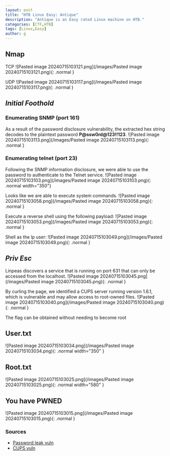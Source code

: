 ```yaml
---
layout: post
title: "HTB Linux Easy: Antique"
description: "Antique is an Easy rated Linux machine on HTB."
categories: [CTF,HTB]
tags: [Linux,Easy]
author: g
---
```


## Nmap
TCP
![Pasted image 20240715103121.png](/images/Pasted image 20240715103121.png){: .normal }


UDP
![Pasted image 20240715103117.png](/images/Pasted image 20240715103117.png){: .normal }

## _**Initial Foothold**_

### Enumerating SNMP (port 161)
As a result of the password disclosure vulnerability, the extracted hex string decodes to the plaintext password **P@ssw0rd@123!!123**.
![Pasted image 20240715103113.png](/images/Pasted image 20240715103113.png){: .normal }



### Enumerating telnet (port 23)
Following the SNMP information disclosure, we were able to use the password to authenticate to the Telnet service.
![Pasted image 20240715103103.png](/images/Pasted image 20240715103103.png){: .normal width="350"}


Looks like we are able to execute system commands.
![Pasted image 20240715103058.png](/images/Pasted image 20240715103058.png){: .normal }


Execute a reverse shell using the following payload:
![Pasted image 20240715103053.png](/images/Pasted image 20240715103053.png){: .normal }


Shell as the lp user:
![Pasted image 20240715103049.png](/images/Pasted image 20240715103049.png){: .normal }



## _**Priv Esc**_
Linpeas discovers a service that is running on port 631 that can only be accessed from the localhost.
![Pasted image 20240715103045.png](/images/Pasted image 20240715103045.png){: .normal }


By curling the page, we identified a CUPS server running version 1.6.1, which is vulnerable and may allow access to root-owned files.
![Pasted image 20240715103040.png](/images/Pasted image 20240715103040.png){: .normal }

The flag can be obtained without needing to become root


## User.txt
![Pasted image 20240715103034.png](/images/Pasted image 20240715103034.png){: .normal width="350" }


## Root.txt
![Pasted image 20240715103025.png](/images/Pasted image 20240715103025.png){: .normal width="580" }


## You have PWNED
![Pasted image 20240715103015.png](/images/Pasted image 20240715103015.png){: .normal }



### Sources
- [Password leak vuln](https://www.exploit-db.com/exploits/22319)
- [CUPS vuln](https://github.com/p1ckzi/CVE-2012-5519)